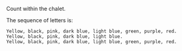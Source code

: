 Count within the chalet.

The sequence of letters is:
```
Yellow, black, pink, dark blue, light blue, green, purple, red.
Yellow, black, pink, dark blue, light blue.
Yellow, black, pink, dark blue, light blue, green, purple, red.
```